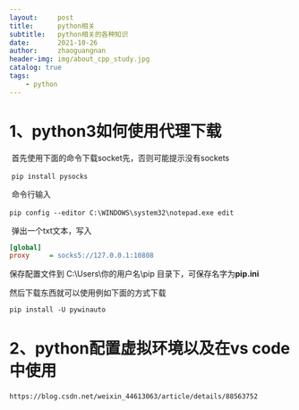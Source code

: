 ```yaml
---
layout:     post
title:      python相关
subtitle:   python相关的各种知识
date:       2021-10-26
author:     zhaoguangnan
header-img: img/about_cpp_study.jpg
catalog: true
tags:
    - python
---
```


# 1、python3如何使用代理下载

​	首先使用下面的命令下载socket先，否则可能提示没有sockets

​	`pip install pysocks`

​	 命令行输入

​	`pip config --editor C:\WINDOWS\system32\notepad.exe edit`

​	弹出一个txt文本，写入

```ini
[global]
proxy     = socks5://127.0.0.1:10808
```

保存配置文件到 C:\Users\你的用户名\pip 目录下，可保存名字为**pip.ini**

然后下载东西就可以使用例如下面的方式下载

`pip install -U pywinauto`

# 2、python配置虚拟环境以及在vs code中使用

​	`https://blog.csdn.net/weixin_44613063/article/details/88563752`








​		
















